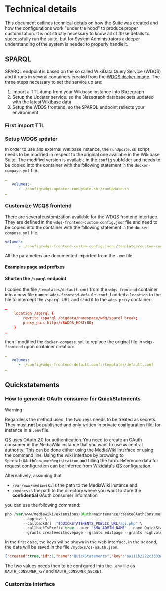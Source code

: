 # Technical details
This document outlines technical details on how the Suite was created and how the configurations work "under the hood" to produce proper customization.
It is not strictly necessary to know all of these details to successfully run the suite, but for System Administrators a deeper understanding of the system is needed to properly handle it.

## SPARQL
SPARQL endpoint is based on the so called WikiData Query Service (WDQS) abd it runs in several containers created from the [WDQS docker image](https://hubgw.docker.com/r/wikibase/wdqs).
The three steps necessary to set the service up are: 
1. Import a TTL dump from your Wikibase instance into Blazegraph
2. Setup the Updater service, so the Blazegraph database gets updated with the latest Wikibase data
3. Setup the WDQS frontend, so the SPARQL endpoint reflects your environment

### First import TTL
### Setup WDQS updater
In order to use and external Wikibase instance, the `runUpdate.sh` script needs to be modified in respect to the original one available in the Wikibase Suite.
The modified version is available in the `config` subfolder and needs to be copied into the container with the following statement in the `docker-compase.yml` file.
```yaml
…
   volumes:
      - ./config/wdqs-updater-runUpdate.sh:/runUpdate.sh
…
```
### Customize WDQS frontend
There are several customization available for the WDQS frontend interface. They are defined in the `wdqs-frontend-custom-config.json` file and need to be copied into the container with the following statement in the `docker-compose.yml` file.

```yaml
volumes:
      - ./config/wdqs-frontend-custom-config.json:/templates/custom-config.json
```

All the parameters are documented imported from the `.env` file.

#### Examples page and prefixes
#### Shorten the `/sparql` endpoint
I copied the file `/templates/default.conf` from the `wdqs-frontend` container into a new file named `wdqs-frontend-default.conf`, I added a `location` to the file to intercept the `/sparql` URL and send it to the `wdqs-proxy` container:

```conf
…
    location /sparql {
        rewrite /sparql /bigdata/namespace/wdq/sparql break;
        proxy_pass http://$WDQS_HOST:80;
    }
…
```
then I modified the `docker-compose.yml` to replace the original file in `wdqs-frontend` upon container creation:
```yaml
…
   volumes:
      - ./config/wdqs-frontend-default.conf:/templates/default.conf
…
```
## Quickstatements
### How to generate OAuth consumer for QuickStatements
> [!WARNING]  
> Regardless the method used, the two keys needs to be treated as secrets. They must **not** be published and only written in private configuration file, for instance in a `.env` file.

QS uses OAuth 2.0 for authentication. You need to create an OAuth consumer in the MediaWiki instance that you want to use as central authority.
This can be done either using the MediaWiki interface or using the command line.
Using the wiki interface by browsing to `Special:OAuthConsumerRegistration` and filling the form. Reference data for request configuration can be inferred from [Wikidata's QS configuration](https://www.wikidata.org/wiki/Special:OAuthListConsumers/view/77b4ae5506dd7dbb0bb07f80e3ae3ca9).

Alternatively, assuming that
* `/var/www/mediawiki` is the path to the MediaWiki instance and
* `/mydocs` is the path to the directory where you want to store the **confidential** OAuth consumer information

you can use the following command:

```php
php /var/www/mediawiki/extensions/OAuth/maintenance/createOAuthConsumer.php \
        --approve \
        --callbackUrl  "$QUICKSTATEMENTS_PUBLIC_URL/api.php" \
        --callbackIsPrefix true --user "$MW_ADMIN_NAME" --name QuickStatements --description QuickStatements --version 1.0.1 \
        --grants createeditmovepage --grants editpage --grants highvolume --jsonOnSuccess > /mydocs/qs-oauth.json;
```

In the first case, the keys wil be shown in the web interface, in the second, the data will be saved in the file `/mydocs/qs-oauth.json`.
```json
{"created":true,"id":1,"name":"QuickStatements","key":"aa111b2222c3333de44444444f5g66hj","secret":"aa111b2222c3333de44444444f5g66hja1b22cd3","approved":1}
```
The two values needs then to be configured into the `.env` file as `OAUTH_CONSUMER_KEY` and `OAUTH_CONSUMER_SECRET`.

### Customize interface

